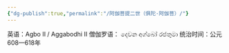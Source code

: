 ```yaml
---
{"dg-publish":true,"permalink":"/阿伽菩提二世（俱陀·阿伽菩）/"}
---
```


英语：Agbo II / Aggabodhi II
僧伽罗语： දෙවන අග්බෝ රජතුමා
统治时间：公元608—618年